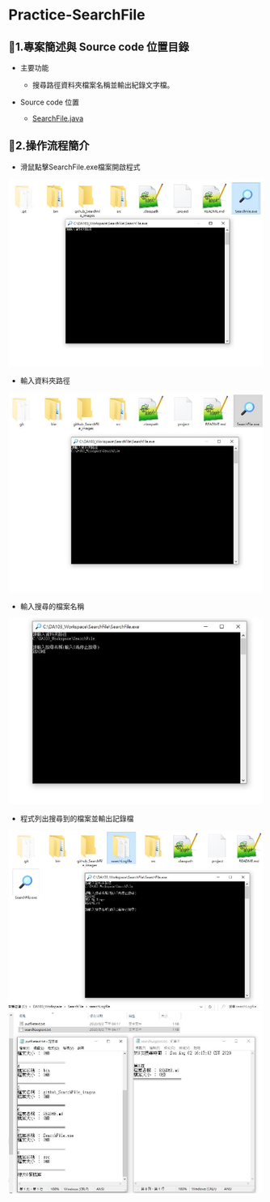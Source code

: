 # Practice-SearchFile
## <span id="1">📄1.專案簡述與 Source code 位置目錄</span>
- 主要功能

  - 搜尋路徑資料夾檔案名稱並輸出紀錄文字檔。
 
- Source code 位置
 
  - [SearchFile.java](https://github.com/Lewis-Tseng/Practice-SearchFile/blob/master/src/com/util/searchfile/SearchFile.java)

## <span id="2">📖2.操作流程簡介</span>
- 滑鼠點擊SearchFile.exe檔案開啟程式
<div align="center"> <img src="https://github.com/Lewis-Tseng/Practice-SearchFile/blob/master/github_SearchFile_images/01.jpg" witth="800"/> </div>

- 輸入資料夾路徑
<div align="center"> <img src="https://github.com/Lewis-Tseng/Practice-SearchFile/blob/master/github_SearchFile_images/02.JPG" witth="800"/> </div>

- 輸入搜尋的檔案名稱
<div align="center"> <img src="https://github.com/Lewis-Tseng/Practice-SearchFile/blob/master/github_SearchFile_images/03.JPG" witth="800"/> </div>

- 程式列出搜尋到的檔案並輸出記錄檔
<div align="center"> <img src="https://github.com/Lewis-Tseng/Practice-SearchFile/blob/master/github_SearchFile_images/05.jpg" witth="800"/> </div>
<div align="center"> <img src="https://github.com/Lewis-Tseng/Practice-SearchFile/blob/master/github_SearchFile_images/06.JPG" witth="800"/> </div>